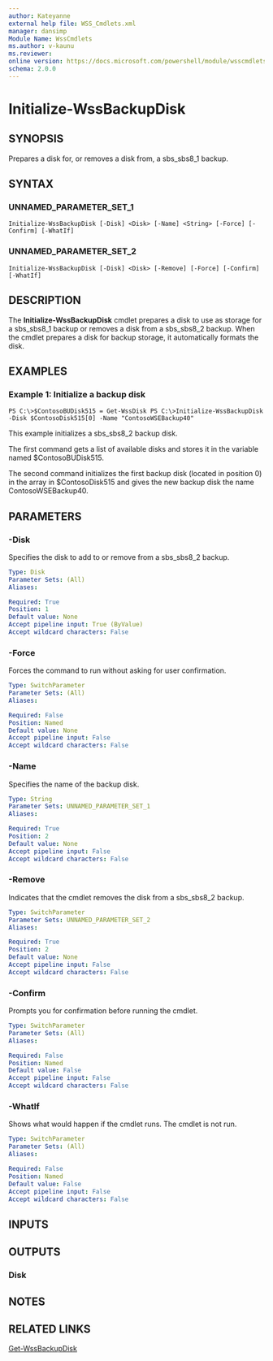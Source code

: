 ```yaml
---
author: Kateyanne
external help file: WSS_Cmdlets.xml
manager: dansimp
Module Name: WssCmdlets
ms.author: v-kaunu
ms.reviewer: 
online version: https://docs.microsoft.com/powershell/module/wsscmdlets/initialize-wssbackupdisk?view=windowsserver2012-ps&wt.mc_id=ps-gethelp
schema: 2.0.0
---
```


# Initialize-WssBackupDisk

## SYNOPSIS
Prepares a disk for, or removes a disk from, a sbs_sbs8_1 backup.

## SYNTAX

### UNNAMED_PARAMETER_SET_1
```
Initialize-WssBackupDisk [-Disk] <Disk> [-Name] <String> [-Force] [-Confirm] [-WhatIf]
```

### UNNAMED_PARAMETER_SET_2
```
Initialize-WssBackupDisk [-Disk] <Disk> [-Remove] [-Force] [-Confirm] [-WhatIf]
```

## DESCRIPTION
The **Initialize-WssBackupDisk** cmdlet prepares a disk to use as storage for a sbs_sbs8_1 backup or removes a disk from a sbs_sbs8_2 backup.
When the cmdlet prepares a disk for backup storage, it automatically formats the disk.

## EXAMPLES

### Example 1: Initialize a backup disk
```
PS C:\>$ContosoBUDisk515 = Get-WssDisk PS C:\>Initialize-WssBackupDisk -Disk $ContosoDisk515[0] -Name "ContosoWSEBackup40"
```

This example initializes a sbs_sbs8_2 backup disk.

The first command gets a list of available disks and stores it in the variable named $ContosoBUDisk515.

The second command initializes the first backup disk (located in position 0) in the array in $ContosoDisk515 and gives the new backup disk the name ContosoWSEBackup40.

## PARAMETERS

### -Disk
Specifies the disk to add to or remove from a sbs_sbs8_2 backup.

```yaml
Type: Disk
Parameter Sets: (All)
Aliases: 

Required: True
Position: 1
Default value: None
Accept pipeline input: True (ByValue)
Accept wildcard characters: False
```

### -Force
Forces the command to run without asking for user confirmation.

```yaml
Type: SwitchParameter
Parameter Sets: (All)
Aliases: 

Required: False
Position: Named
Default value: None
Accept pipeline input: False
Accept wildcard characters: False
```

### -Name
Specifies the name of the backup disk.

```yaml
Type: String
Parameter Sets: UNNAMED_PARAMETER_SET_1
Aliases: 

Required: True
Position: 2
Default value: None
Accept pipeline input: False
Accept wildcard characters: False
```

### -Remove
Indicates that the cmdlet removes the disk from  a sbs_sbs8_2 backup.

```yaml
Type: SwitchParameter
Parameter Sets: UNNAMED_PARAMETER_SET_2
Aliases: 

Required: True
Position: 2
Default value: None
Accept pipeline input: False
Accept wildcard characters: False
```

### -Confirm
Prompts you for confirmation before running the cmdlet.

```yaml
Type: SwitchParameter
Parameter Sets: (All)
Aliases: 

Required: False
Position: Named
Default value: False
Accept pipeline input: False
Accept wildcard characters: False
```

### -WhatIf
Shows what would happen if the cmdlet runs.
The cmdlet is not run.

```yaml
Type: SwitchParameter
Parameter Sets: (All)
Aliases: 

Required: False
Position: Named
Default value: False
Accept pipeline input: False
Accept wildcard characters: False
```

## INPUTS

## OUTPUTS

### Disk

## NOTES

## RELATED LINKS

[Get-WssBackupDisk](./Get-WssBackupDisk.md)

